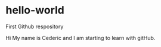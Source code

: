 # hello-world
First Github respository

Hi 
My name is Cederic and I am starting to learn with gitHub.


